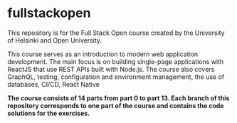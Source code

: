 # fullstackopen
This repository is for the Full Stack Open course created by the University of Helsinki and Open University.

This course serves as an introduction to modern web application development. The main focus is on building single-page applications with ReactJS that use REST APIs built with Node.js. The course also covers GraphQL, testing, configuration and environment management, the use of databases, CI/CD, React Native

**The course consists of 14 parts from part 0 to part 13. Each branch of this repository corresponds to one part of the course and contains the code solutions for the exercises.**
